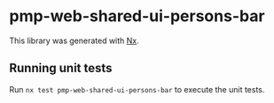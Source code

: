 # pmp-web-shared-ui-persons-bar

This library was generated with [Nx](https://nx.dev).

## Running unit tests

Run `nx test pmp-web-shared-ui-persons-bar` to execute the unit tests.
